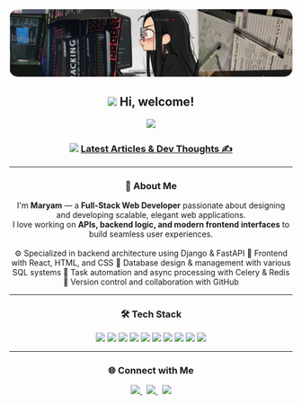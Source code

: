 <div align="center">
  <img src="https://raw.githubusercontent.com/MaryamKalantarii/MaryamKalantarii/main/assets/rt.jpg"
    width="100%"
    style="max-height:120px; border-radius:15px; object-fit:cover;"
  />
</div>

<h2 align="center">
  <img src="https://emojis.slackmojis.com/emojis/images/1588315024/8823/hyperkitty.gif?1588315024" width="30" />
  Hi, welcome!
</h2>

<p align="center">
  <img src="https://media.giphy.com/media/mGcNjsfWAjY5AEZNw6/giphy.gif" width="60">
</p>

<!-- <h3 align="center">
  <img src="https://emojis.slackmojis.com/emojis/images/1621024394/39092/cat-roll.gif?1621024394" width="28" />
  <a href="https://github.com/xrkffgg/xrkffgg/blob/master/quotations.md">Daily Quotations</a>
</h3> -->

<h3 align="center">
  <img src="https://emojis.slackmojis.com/emojis/images/1621024394/39092/cat-roll.gif?1621024394" width="28" />
  <a href="https://maryamkalantarii.github.io/" target="_blank">Latest Articles & Dev Thoughts ✍️</a>
</h3>



---

<h3 align="center">💫 About Me</h3>

<p align="center">
  I'm <b>Maryam</b> — a <b>Full-Stack Web Developer</b> passionate about designing and developing scalable, elegant web applications.
  <br/>
  I love working on <b>APIs, backend logic, and modern frontend interfaces</b> to build seamless user experiences.
  <br/><br/>
  ⚙️ Specialized in backend architecture using Django & FastAPI  
  🎨 Frontend with React, HTML, and CSS  
  📡 Database design & management with various SQL systems  
  🚀 Task automation and async processing with Celery & Redis  
  🧩 Version control and collaboration with GitHub  
</p>

---

<h3 align="center">🛠️ Tech Stack</h3>

<p align="center">
  <img src="https://img.shields.io/badge/Python-3776AB?style=flat&logo=python&logoColor=white" />
  <img src="https://img.shields.io/badge/Django-092E20?style=flat&logo=django&logoColor=white" />
  <img src="https://img.shields.io/badge/FastAPI-009688?style=flat&logo=fastapi&logoColor=white" />
  <img src="https://img.shields.io/badge/React-20232A?style=flat&logo=react&logoColor=61DAFB" />
  <img src="https://img.shields.io/badge/HTML5-E34F26?style=flat&logo=html5&logoColor=white" />
  <img src="https://img.shields.io/badge/CSS3-1572B6?style=flat&logo=css3&logoColor=white" />
  <img src="https://img.shields.io/badge/SQL-336791?style=flat&logo=postgresql&logoColor=white" />
  <img src="https://img.shields.io/badge/Redis-DC382D?style=flat&logo=redis&logoColor=white" />
  <img src="https://img.shields.io/badge/Celery-37814A?style=flat&logo=celery&logoColor=white" />
  <img src="https://img.shields.io/badge/GitHub-181717?style=flat&logo=github&logoColor=white" />
</p>

---

<h3 align="center">🌐 Connect with Me</h3>

<p align="center">
  <a href="https://www.linkedin.com/in/maryam-kalantari-560804361/" target="_blank">
    <img src="https://img.shields.io/badge/LinkedIn-0A66C2?style=flat&logo=linkedin&logoColor=white" />
  </a>
  &nbsp;
  <a href="https://github.com/MaryamKalantarii" target="_blank">
    <img src="https://img.shields.io/badge/GitHub-181717?style=flat&logo=github&logoColor=white" />
  </a>
  &nbsp;
  <a href="mailto:maryamkalantaria72@gmail.com">
    <img src="https://img.shields.io/badge/Email-D14836?style=flat&logo=gmail&logoColor=white" />
  </a>
</p>







